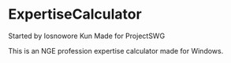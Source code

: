 # ExpertiseCalculator

Started by Iosnowore Kun
Made for ProjectSWG

This is an NGE profession expertise calculator made for Windows.